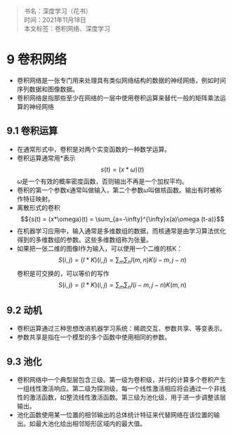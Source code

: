 >书名：深度学习（花书）    
时间：2021年11月18日      
本文标签：卷积网络、深度学习

# 9 卷积网络
* 卷积网络是一张专门用来处理具有类似网络结构的数据的神经网络，例如时间序列数据和图像数据。
* 卷积网络是指那些至少在网络的一层中使用卷积运算来替代一般的矩阵乘法运算的神经网络


## 9.1 卷积运算
* 在通常形式中，卷积是对两个实变函数的一种数学运算。
* 卷积运算通常用*表示
  $${s(t) = (x*\omega)(t)}$$
  ${\omega}$是一个有效的概率密度函数，否则输出不再是一个加权平均。
* 卷积的第一个参数x通常叫做输入，第二个参数${\omega}$叫做核函数。输出有时被称作特征映射。
* 离散形式的卷积
  $${s(t) = (x*\omega)(t) = \sum_{a=-\infty}^{\infty}x(a)\omega (t-a)}$$
* 在机器学习应用中，输入通常是多维数组的数据，而核通常是由学习算法优化得到的多维数组的参数。这些多维数组称为张量。
* 如果把一张二维的图像I作为输入，可以使用一个二维的核K：
  $${S(i,j) = (I*K)(i,j) = \sum_m \sum_n I(m,n)K(i-m,j-n)}$$
  卷积是可交换的，可以等价的写作
  $${S(i,j) = (I*K)(i,j) = \sum_m \sum_n I(i-m,j-n)K(m,n)}$$

## 9.2 动机
* 卷积运算通过三种思想改进机器学习系统：稀疏交互、参数共享、等变表示。
* 参数共享是指在一个模型的多个函数中使用相同的参数。

## 9.3 池化
* 卷积网络中一个典型层包含三级。第一级为卷积级，并行的计算多个卷积产生一组线性激活响应。第二级为探测级，每一个线性激活相应将会通过一个非线性的激活函数，如整流线性激活函数。第三级为池化级，用于进一步调整该层输出。
* 池化函数使用某一位置的相邻输出的总体统计特征来代替网络在该位置的输出。如最大池化给出相邻矩形区域内的最大值。